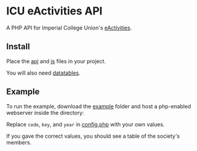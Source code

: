 # ICU eActivities API

A PHP API for Imperial College Union's [eActivities](https://eactivities.union.ic.ac.uk).

## Install
Place the [api](https://github.com/ps-george/icu-ea-php-api/blob/master/example/api) and [js](https://github.com/ps-george/icu-ea-php-api/blob/master/example/js) files in your project.

You will also need [datatables](https://github.com/ps-george/icu-ea-php-api/blob/master/example/static).

## Example
To run the example, download the [example](https://github.com/ps-george/icu-ea-php-api/tree/master/example) folder and host a php-enabled webserver inside the directory:

Replace `code`, `key`, and `year` in [config.php](https://github.com/ps-george/icu-ea-php-api/tree/master/example/api/config.php) with your own values.

If you gave the correct values, you should see a table of the society's members.

